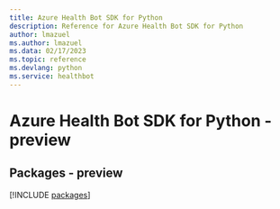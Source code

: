 ```yaml
---
title: Azure Health Bot SDK for Python
description: Reference for Azure Health Bot SDK for Python
author: lmazuel
ms.author: lmazuel
ms.data: 02/17/2023
ms.topic: reference
ms.devlang: python
ms.service: healthbot
---
```

# Azure Health Bot SDK for Python - preview
## Packages - preview
[!INCLUDE [packages](health-bot-index.md)]